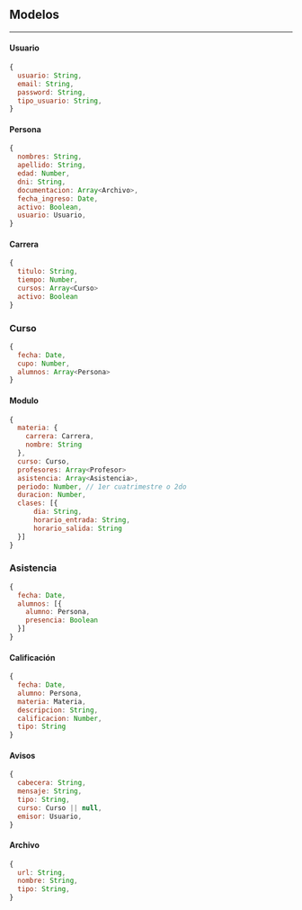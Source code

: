 ## Modelos
---

#### Usuario

```js
{
  usuario: String,
  email: String,
  password: String,
  tipo_usuario: String,
}
```

#### Persona

```js
{
  nombres: String,
  apellido: String,
  edad: Number,
  dni: String,
  documentacion: Array<Archivo>,
  fecha_ingreso: Date,
  activo: Boolean,
  usuario: Usuario,
}
```

#### Carrera

```js
{
  titulo: String,
  tiempo: Number,
  cursos: Array<Curso>
  activo: Boolean
}
```

### Curso

```js
{
  fecha: Date,
  cupo: Number,
  alumnos: Array<Persona>
}
```

#### Modulo

```js
{
  materia: {
    carrera: Carrera,
    nombre: String
  },
  curso: Curso,
  profesores: Array<Profesor>
  asistencia: Array<Asistencia>,
  periodo: Number, // 1er cuatrimestre o 2do
  duracion: Number,
  clases: [{
      dia: String,
      horario_entrada: String,
      horario_salida: String
  }]
}
```

### Asistencia

```js
{
  fecha: Date,
  alumnos: [{
    alumno: Persona,
    presencia: Boolean
  }]
}
```

#### Calificación
```js
{
  fecha: Date,
  alumno: Persona,
  materia: Materia,
  descripcion: String,
  calificacion: Number,
  tipo: String
}
```

#### Avisos

```js
{
  cabecera: String,
  mensaje: String,
  tipo: String,
  curso: Curso || null,
  emisor: Usuario,
}
```

#### Archivo

```js
{
  url: String,
  nombre: String,
  tipo: String,
}
```